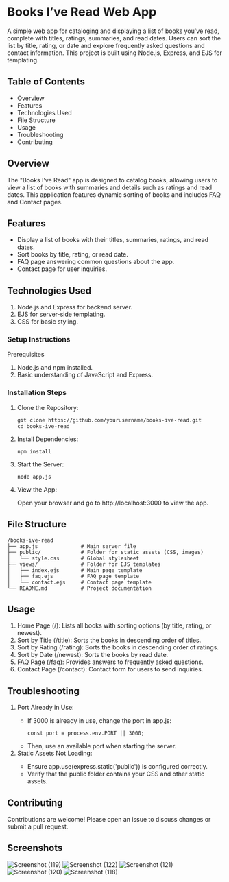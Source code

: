 
# Books I’ve Read Web App
A simple web app for cataloging and displaying a list of books you’ve read, complete with titles, ratings, summaries, and read dates. Users can sort the list by title, rating, or date and explore frequently asked questions and contact information. This project is built using Node.js, Express, and EJS for templating.

## Table of Contents
<ul> <li>Overview</li> 
 <li>Features</li>
<li>Technologies Used</li>
<liSetup Instructions></li>
<li>File Structure</li>
<li>Usage</li>
<li>Troubleshooting</li>
<li>Contributing</li>
</ul>
  
## Overview
The "Books I’ve Read" app is designed to catalog books, allowing users to view a list of books with summaries and details such as ratings and read dates. This application features dynamic sorting of books and includes FAQ and Contact pages.

## Features
<ul> 
<li>Display a list of books with their titles, summaries, ratings, and read dates.</li>
<li>Sort books by title, rating, or read date.</li>
<li>FAQ page answering common questions about the app.</li>
<li>Contact page for user inquiries.</li>
</ul>

## Technologies Used
<ol>
<li>Node.js and Express for backend server.</li>
<li>EJS for server-side templating.</li>
<li>CSS for basic styling.</li>
</ol>

### Setup Instructions
Prerequisites
<ol>
<li>Node.js and npm installed.</li>
<li>Basic understanding of JavaScript and Express.</li>
</ol>

### Installation Steps
<ol>
<li>Clone the Repository:</li>

```
git clone https://github.com/yourusername/books-ive-read.git
cd books-ive-read
```

<li>Install Dependencies:</li>

```
npm install
```

<li>Start the Server:</li>

```
node app.js
```

<li>View the App:</li>

Open your browser and go to http://localhost:3000 to view the app.

</ol>

## File Structure
```
/books-ive-read
├── app.js              # Main server file
├── public/             # Folder for static assets (CSS, images)
│   └── style.css       # Global stylesheet
├── views/              # Folder for EJS templates
│   ├── index.ejs       # Main page template
│   ├── faq.ejs         # FAQ page template
│   └── contact.ejs     # Contact page template
└── README.md           # Project documentation
```

## Usage
<ol> 
<li>Home Page (/): Lists all books with sorting options (by title, rating, or newest).</li>
<li>Sort by Title (/title): Sorts the books in descending order of titles.</li>
<li>Sort by Rating (/rating): Sorts the books in descending order of ratings.</li>
<li>Sort by Date (/newest): Sorts the books by read date.</li>
<li>FAQ Page (/faq): Provides answers to frequently asked questions.</li>
<li>Contact Page (/contact): Contact form for users to send inquiries.</li>
</ol>

## Troubleshooting
<ol> 
<li>Port Already in Use:</li>
<ul>
<li>If 3000 is already in use, change the port in app.js:</li>

```
const port = process.env.PORT || 3000;
```

<li>Then, use an available port when starting the server.</li>
</ul>

<li>Static Assets Not Loading:</li>
<ul>
<li>Ensure app.use(express.static('public')) is configured correctly.</li>
<li>Verify that the public folder contains your CSS and other static assets.</li>
</ul>
</ol>

## Contributing
Contributions are welcome! Please open an issue to discuss changes or submit a pull request.

## Screenshots
![Screenshot (119)](https://github.com/user-attachments/assets/247b7fb5-319b-47e7-be48-056b0f6250cc)
![Screenshot (122)](https://github.com/user-attachments/assets/bddef5d3-801c-46d5-9f38-80de216c8848)
![Screenshot (121)](https://github.com/user-attachments/assets/0663a557-e47f-418e-823f-7aa17ff8f276)
![Screenshot (120)](https://github.com/user-attachments/assets/ad624c52-ca1b-4dd3-9d8e-218b0c350b1a)
![Screenshot (118)](https://github.com/user-attachments/assets/187c5683-18dd-42a6-9055-bc4fc5bc5743)
